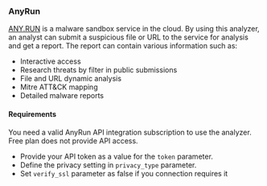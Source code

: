 ### AnyRun
[ANY.RUN](https://any.run/) is a malware sandbox service in the cloud. By using this analyzer, an analyst can submit a suspicious file or URL to the service for analysis and get a report. The report can contain various information such as:

- Interactive access
- Research threats by filter in public submissions
- File and URL dynamic analysis
- Mitre ATT&CK mapping
- Detailed malware reports

#### Requirements
You need a valid AnyRun API integration subscription to use the analyzer. Free plan does not provide API access.

- Provide your API token as a value for the `token` parameter.
- Define the privacy setting in `privacy_type` parameter.
- Set `verify_ssl` parameter as false if you connection requires it